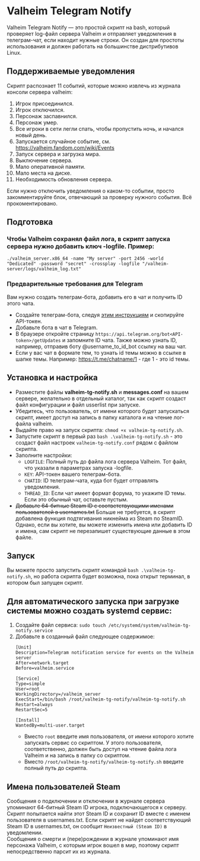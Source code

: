 # Valheim Telegram Notify

Valheim Telegram Notify — это простой скрипт на bash, который проверяет log-файл сервера Valheim и отправляет уведомления в телеграм-чат, если находит нужные строки. Он создан для простоты использования и должен работать на большинстве дистрибутивов Linux.

## Поддерживаемые уведомления
Скрипт распознает 11 событий, которые можно извлечь из журнала консоли сервера valheim:
1. Игрок присоединился.
2. Игрок отключился.
3. Персонаж заспавнился.
4. Персонаж умер.
5. Все игроки в сети легли спать, чтобы пропустить ночь, и начался новый день.
6. Запускается случайное событие, см. https://valheim.fandom.com/wiki/Events
7. Запуск сервера и загрузка мира.
8. Выключение сервера.
9. Мало оперативной памяти.
10. Мало места на диске.
11. Необходимость обновления сервера.

Если нужно отключить уведомления о каком-то событии, просто закомментируйте блок, отвечающий за проверку нужного события. Всё прокоментировано.  

## Подготовка
### Чтобы Valheim сохранял файл лога, в скрипт запуска сервера нужно добавить ключ -logfile. Пример:  
`./valheim_server.x86_64 -name "My server" -port 2456 -world "Dedicated" -password "secret" -crossplay -logfile "/valheim-server/logs/valheim_log.txt"`  

### Предварительные требования для Telegram
Вам нужно создать телеграм-бота, добавить его в чат и получить ID этого чата.  
- Создайте телеграм-бота, следуя [этим инструкциям](https://core.telegram.org/bots#6-botfather) и скопируйте API-токен.  
- Добавьте бота в чат в Telegram.  
- В браузере откройте страницу ``https://api.telegram.org/bot<API-token>/getUpdates`` и запомните ID чата. Также можно узнать ID, например, отправив боту @username_to_id_bot ссылку на ваш чат.  
- Если у вас чат в формате тем, то узнать id темы можно в ссылке в шапке темы. Например: https://t.me/chatname/1   - где 1 - это id темы.  

## Установка и настройка
- Разместите файлы **valheim-tg-notify.sh** и **messages.conf** на вашем сервере, желательно в отдельный каталог, так как скрипт создаст файл конфигурации и файл usserlist при запуске.  
- Убедитесь, что пользователь, от имени которого будет запускаться скрипт, имеет доступ на запись в папку каталога и на чтение лог-файла valheim.  
- Выдайте право на запуск скрипта: `chmod +x valheim-tg-notify.sh`.  
- Запустите скрипт в первый раз `bash .\valheim-tg-notify.sh` - это создаст файл настроек `valheim-tg-notify.conf` рядом с файлом скрипта.  
- Заполните настройки:  
  - `LOGFILE`: Полный путь до файла лога сервера Valheim. Тот файл, что указали в параметрах запуска -logfile.  
  - `KEY`: API-токен вашего телеграм-бота.  
  - `CHATID`: ID телеграм-чата, куда бот будет отправлять уведомления.  
  - `THREAD_ID`: Если чат имеет формат форума, то укажите ID темы. Если это обычный чат, оставьте пустым.  
- ~~Добавьте 64-битные Steam ID с соответствующими именами пользователей в usernames.txt~~ Больше не требуется, в скрипт добавлена функция подтягивания никнейма из Steam по SteamID. Однако, если вы хотите, вы можете изменить имена или добавить ID и имена, сам скрипт не перезапишет существующие данные в этом файле.  

## Запуск
Вы можете просто запустить скрипт командой ``bash .\valheim-tg-notify.sh``, но работа скрипта будет возможна, пока открыт терминал, в котором был запущен скрипт.  

## Для автоматического запуска при загрузке системы можно создать systemd сервис:
   1. Создайте файл сервиса: `sudo touch /etc/systemd/system/valheim-tg-notify.service`  
   2. Добавьте в созданный файл следующее содержимое:
      ```
      [Unit]
      Description=Telegram notification service for events on the Valheim server
      After=network.target
      Before=valheim.service
      
      [Service]
      Type=simple
      User=root
      WorkingDirectory=/valheim_server
      ExecStart=/bin/bash /root/valheim-tg-notify/valheim-tg-notify.sh
      Restart=always
      RestartSec=5
      
      [Install]
      WantedBy=multi-user.target
      ```
      - Вместо `root` введите имя пользователя, от имени которого хотите запускать сервис со скриптом. У этого пользователя, соответственно, должен быть доступ на чтение файла лога Valheim и на запись в папку со скриптом.  
      - Вместо `/root/valheim-tg-notify/valheim-tg-notify.sh` введите полный путь до скрипта.  

## Имена пользователей Steam
Сообщения о подключении и отключении в журнале сервера упоминают 64-битный Steam ID игрока, подключающегося к серверу. Скрипт попытается найти этот Steam ID и сохранит ID вместе с именем пользователя в usernames.txt. Если скрипт не найдет соответствующий Steam ID в usernames.txt, он сообщит ``Неизвестный (Steam ID)`` в уведомлении.  
Сообщения о смерти и (пере)рождении в журнале упоминают имя персонажа Valheim, с которым игрок вошел в мир, поэтому скрипт непосредственно парсит их из журнала.
